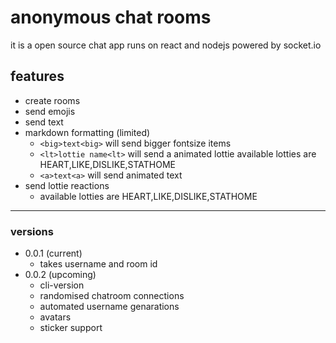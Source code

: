 # anonymous chat rooms
 
 it is a open source chat app runs on react and nodejs powered by   socket.io
## features
 - create rooms
 - send emojis
 - send text 
 - markdown formatting (limited)
     - ```<big>text<big>``` will send bigger fontsize items
     - ```<lt>lottie name<lt>``` will send a animated lottie     available lotties are HEART,LIKE,DISLIKE,STATHOME
     - ```<a>text<a>``` will send animated text
 - send lottie reactions 
      - available lotties are HEART,LIKE,DISLIKE,STATHOME
-----


### versions
   - 0.0.1 (current)
      - takes username and room id
   - 0.0.2 (upcoming)
     - cli-version
     - randomised chatroom connections
     - automated username genarations
     - avatars 
     - sticker support 






